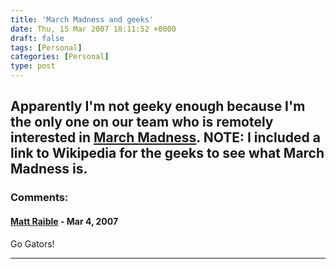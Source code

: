 ```yaml
---
title: 'March Madness and geeks'
date: Thu, 15 Mar 2007 18:11:52 +0000
draft: false
tags: [Personal]
categories: [Personal]
type: post
---
```


Apparently I'm not geeky enough because I'm the only one on our team who is remotely interested in [March Madness](http://en.wikipedia.org/wiki/NCAA_Men's_Division_I_Basketball_Championship). NOTE: I included a link to Wikipedia for the geeks to see what March Madness is.
---
### Comments:
#### [Matt Raible](http://raibledesigns.com "matt@raibledesigns.com") - <time datetime="2007-03-15 15:19:14">Mar 4, 2007</time>

Go Gators!
<hr />
